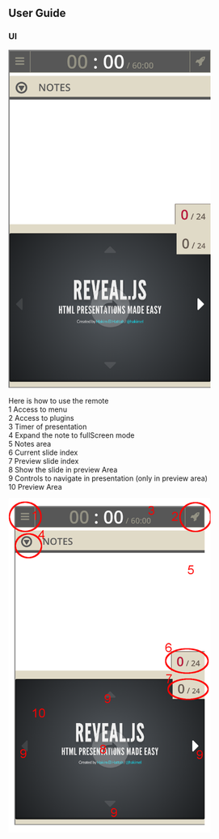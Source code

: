 ## User Guide

### UI

<img src="/assets/images/remote.png" width="400px">

<br>

<p>
Here is how to use the remote
<br>
1 Access to menu<br>
2 Access to plugins<br>
3 Timer of presentation<br>
4 Expand the note to fullScreen mode<br>
5 Notes area<br>
6 Current slide index<br>
7 Preview slide index<br>
8 Show the slide in preview Area <br>
9 Controls to navigate in presentation (only in preview area)<br>
10 Preview Area<br>
</p>

<pre>
<img src="/assets/images/remote_howto.png" width="400px">
</pre>

